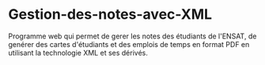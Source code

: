 ﻿# Gestion-des-notes-avec-XML
Programme web qui permet de gerer les notes des étudiants de l'ENSAT, de genérer des cartes d'étudiants et des emplois de temps en format PDF en utilisant la technologie XML et ses dérivés.



